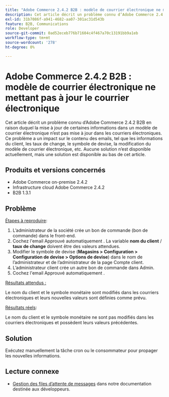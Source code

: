 ```yaml
---
title: "Adobe Commerce 2.4.2 B2B : modèle de courrier électronique ne mettant pas à jour le courrier électronique"
description: Cet article décrit un problème connu d’Adobe Commerce 2.4.2 B2B en raison duquel la mise à jour de certaines informations dans un modèle de courrier électronique n’est pas mise à jour dans les courriers électroniques. Ce problème a un impact sur le contenu des emails, tel que les informations du client, les taux de change, le symbole de devise, la modification du modèle de courrier électronique, etc. Aucune solution n’est disponible actuellement, mais une solution est disponible au bas de cet article.
exl-id: 31b7086f-a941-4682-aa07-301ac31d543b
feature: B2B, Communications
role: Developer
source-git-commit: 0ad52eceb776b71604c4f467a70c13191bb9a1eb
workflow-type: tm+mt
source-wordcount: '278'
ht-degree: 0%

---
```


# Adobe Commerce 2.4.2 B2B : modèle de courrier électronique ne mettant pas à jour le courrier électronique

Cet article décrit un problème connu d’Adobe Commerce 2.4.2 B2B en raison duquel la mise à jour de certaines informations dans un modèle de courrier électronique n’est pas mise à jour dans les courriers électroniques. Ce problème a un impact sur le contenu des emails, tel que les informations du client, les taux de change, le symbole de devise, la modification du modèle de courrier électronique, etc. Aucune solution n’est disponible actuellement, mais une solution est disponible au bas de cet article.

## Produits et versions concernés

* Adobe Commerce on-premise 2.4.2
* Infrastructure cloud Adobe Commerce 2.4.2
* B2B 1.3.1

## Problème

<u>Étapes à reproduire</u>:

1. L’administrateur de la société crée un bon de commande (bon de commande) dans le front-end.
1. Cochez l&#39;email Approuvé automatiquement . La variable **nom du client** / **taux de change** doivent être des valeurs attendues.
1. Modifier le symbole de devise (**Magasins > Configuration > Configuration de devise > Options de devise**) dans le nom de l’administrateur et de l’administrateur de la page Compte client.
1. L’administrateur client crée un autre bon de commande dans Admin.
1. Cochez l&#39;email Approuvé automatiquement .

<u>Résultats attendus :</u>

Le nom du client et le symbole monétaire sont modifiés dans les courriers électroniques et leurs nouvelles valeurs sont définies comme prévu.

<u>Résultats réels</u>:

Le nom du client et le symbole monétaire ne sont pas modifiés dans les courriers électroniques et possèdent leurs valeurs précédentes.

## Solution

Exécutez manuellement la tâche cron ou le consommateur pour propager les nouvelles informations.

## Lecture connexe

* [Gestion des files d’attente de messages](https://devdocs.magento.com/guides/v2.4/config-guide/mq/manage-message-queues.html) dans notre documentation destinée aux développeurs.

